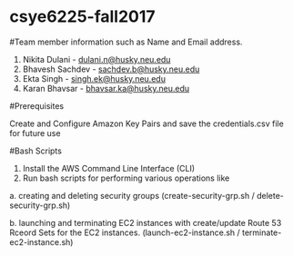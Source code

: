 # csye6225-fall2017
#Team member information such as Name and Email address.

1. Nikita Dulani - dulani.n@husky.neu.edu
2. Bhavesh Sachdev - sachdev.b@husky.neu.edu
3. Ekta Singh - singh.ek@husky.neu.edu
4. Karan Bhavsar - bhavsar.ka@husky.neu.edu

#Prerequisites

Create and Configure Amazon Key Pairs and save the credentials.csv file for future use

#Bash Scripts

1. Install the AWS Command Line Interface (CLI)
2. Run bash scripts for performing various operations like

  a. creating and deleting security groups (create-security-grp.sh / delete-security-grp.sh)
  
  b. launching and terminating EC2 instances with create/update Route 53 Rceord Sets for the EC2 instances. (launch-ec2-instance.sh / terminate-ec2-instance.sh)




